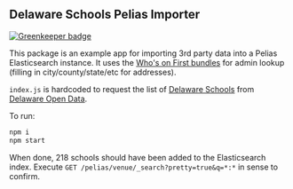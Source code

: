 ## Delaware Schools Pelias Importer

[![Greenkeeper badge](https://badges.greenkeeper.io/trescube/delaware-schools-pelias-importer.svg)](https://greenkeeper.io/)

This package is an example app for importing 3rd party data into a Pelias Elasticsearch instance.  It uses the [Who's on First bundles](https://whosonfirst.mapzen.com/bundles/) for admin lookup (filling in city/county/state/etc for addresses).  

`index.js` is hardcoded to request the list of [Delaware Schools](https://data.delaware.gov/api/views/wky5-77bt/rows.csv?accessType=DOWNLOAD) from [Delaware Open Data](https://data.delaware.gov/).

To run:

```javascript
npm i
npm start
```

When done, 218 schools should have been added to the Elasticsearch index.  Execute `GET /pelias/venue/_search?pretty=true&q=*:*` in sense to confirm.  
